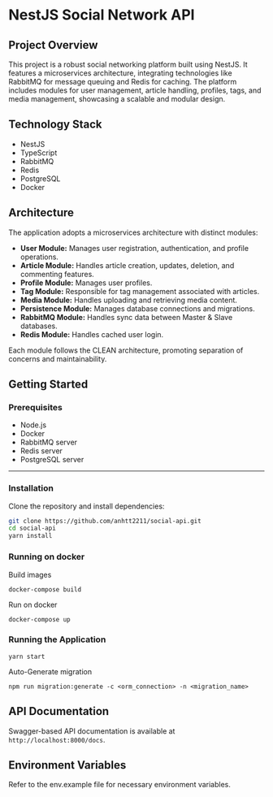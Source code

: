 # NestJS Social Network API

## Project Overview

This project is a robust social networking platform built using NestJS. It features a microservices architecture, integrating technologies like RabbitMQ for message queuing and Redis for caching. The platform includes modules for user management, article handling, profiles, tags, and media management, showcasing a scalable and modular design.

## Technology Stack

- NestJS
- TypeScript
- RabbitMQ
- Redis
- PostgreSQL
- Docker

## Architecture

The application adopts a microservices architecture with distinct modules:

- **User Module:** Manages user registration, authentication, and profile operations.
- **Article Module:** Handles article creation, updates, deletion, and commenting features.
- **Profile Module:** Manages user profiles.
- **Tag Module:** Responsible for tag management associated with articles.
- **Media Module:** Handles uploading and retrieving media content.
- **Persistence Module:** Manages database connections and migrations.
- **RabbitMQ Module:** Handles sync data between Master & Slave databases.
- **Redis Module:** Handles cached user login.

Each module follows the CLEAN architecture, promoting separation of concerns and maintainability.

## Getting Started

### Prerequisites

- Node.js
- Docker
- RabbitMQ server
- Redis server
- PostgreSQL server

---

### Installation

Clone the repository and install dependencies:

```bash
git clone https://github.com/anhtt2211/social-api.git
cd social-api
yarn install
```

### Running on docker

Build images

    docker-compose build

Run on docker

    docker-compose up

### Running the Application

```
yarn start
```

Auto-Generate migration

    npm run migration:generate -c <orm_connection> -n <migration_name>

## API Documentation

Swagger-based API documentation is available at `http://localhost:8000/docs`.

## Environment Variables

Refer to the env.example file for necessary environment variables.
